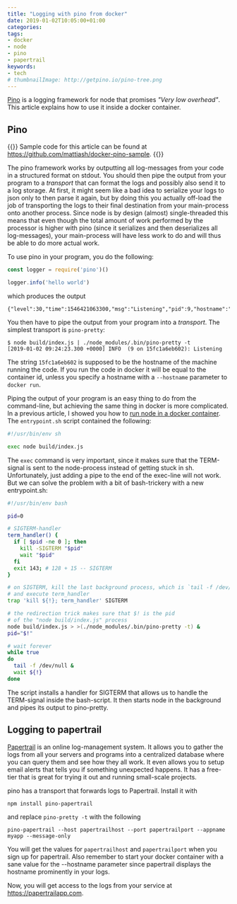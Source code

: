```yaml
---
title: "Logging with pino from docker"
date: 2019-01-02T10:05:00+01:00
categories:
tags:
- docker
- node
- pino
- papertrail
keywords:
- tech
# thumbnailImage: http://getpino.io/pino-tree.png
---
```


[Pino](http://getpino.io/#/) is a logging framework for node that promises *"Very low overhead"*. This article explains how to use it inside a docker container.

<!--more-->

## Pino

{{<alert info>}}
Sample code for this article can be found at https://github.com/mattiash/docker-pino-sample.
{{</alert>}}

The pino framework works by outputting all log-messages from your code
in a structured format on stdout.
You should then pipe the output from your program to a *transport*
that can format the logs and possibly also send it to a log storage.
At first, it might seem like a bad idea to serialize your logs to json
only to then parse it again,
but by doing this you actually off-load the job of transporting the logs to their final destination from your main-process onto another process.
Since node is by design (almost) single-threaded
this means that even though the total amount of work performed by the processor is higher with pino
(since it serializes and then deserializes all log-messages),
your main-process will have less work to do and will thus be able to do more actual work.

To use pino in your program, you do the following:

```javascript
const logger = require('pino')()

logger.info('hello world')
```

which produces the output

```
{"level":30,"time":1546421063300,"msg":"Listening","pid":9,"hostname":"15fc1a6eb602","v":1}
```

You then have to pipe the output from your program into a *transport*.
The simplest transport is `pino-pretty`:

```
$ node build/index.js | ./node_modules/.bin/pino-pretty -t
[2019-01-02 09:24:23.300 +0000] INFO  (9 on 15fc1a6eb602): Listening
```

The string `15fc1a6eb602` is supposed to be the hostname of the machine running the code.
If you run the code in docker it will be equal to the container id,
unless you specify a hostname with a `--hostname` parameter to `docker run`.

Piping the output of your program is an easy thing to do from the command-line,
but achieving the same thing in docker is more complicated.
In a previous article, I showed you how to [run node in a docker container](/2019/01/running-node-in-docker/).
The `entrypoint.sh` script contained the following:

```sh
#!/usr/bin/env sh

exec node build/index.js
```

The `exec` command is very important, since it makes sure that the TERM-signal is sent to the node-process instead of getting stuck in sh.
Unfortunately, just adding a pipe to the end of the exec-line will not work.
But we can solve the problem with a bit of bash-trickery with a new entrypoint.sh:

```bash
#!/usr/bin/env bash

pid=0

# SIGTERM-handler
term_handler() {
  if [ $pid -ne 0 ]; then
    kill -SIGTERM "$pid"
    wait "$pid"
  fi
  exit 143; # 128 + 15 -- SIGTERM
}

# on SIGTERM, kill the last background process, which is `tail -f /dev/null`
# and execute term_handler
trap 'kill ${!}; term_handler' SIGTERM

# the redirection trick makes sure that $! is the pid
# of the "node build/index.js" process
node build/index.js > >(./node_modules/.bin/pino-pretty -t) &
pid="$!"

# wait forever
while true
do
  tail -f /dev/null &
  wait ${!}
done
```

The script installs a handler for SIGTERM that allows us to handle the TERM-signal inside the bash-script.
It then starts node in the background and pipes its output to pino-pretty.

## Logging to papertrail

[Papertrail](https://papertrailapp.com/) is an online log-management system.
It allows you to gather the logs from all your servers and programs
into a centralized database where you can query them and
see how they all work.
It even allows you to setup email alerts that tells you if something unexpected happens.
It has a free-tier that is great for trying it out and running small-scale projects.

pino has a transport that forwards logs to Papertrail. Install it with

```
npm install pino-papertrail
```

and replace `pino-pretty -t` with the following

```plain
pino-papertrail --host papertrailhost --port papertrailport --appname myapp --message-only
```

You will get the values for `papertrailhost` and `papertrailport` when you sign up for papertrail.
Also remember to start your docker container with a sane value for the --hostname parameter since papertrail displays the hostname prominently in your logs.

Now, you will get access to the logs from your service at https://papertrailapp.com.
